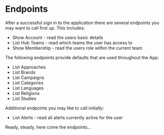 # Endpoints

After a successful sign in to the application there are several endpoints you may want to call first up. This includes:

* Show Account - read the users basic details
* List Hub Teams - read which teams the user has access to
* Show Membership - read the users role within the current team

The following endpoints provide defaults that are used throughout the App:

* List Approaches
* List Brands
* List Campaigns
* List Categories
* List Languages
* List Religions
* List Studies

Additional endpoints you may like to call initially:

* List Alerts - read all alerts currently active for the user

Ready, steady, here come the endpoints...